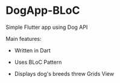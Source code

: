 # DogApp-BLoC

Simple Flutter app using Dog API 

Main features:

- Written in Dart

- Uses BLoC Pattern

- Displays dog's breeds threw Grids View
  


